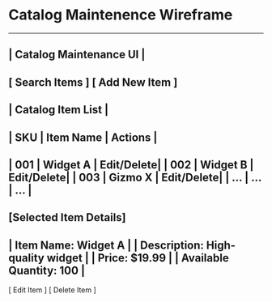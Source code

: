 # Catalog Maintenence Wireframe

-------------------------------------
|     Catalog Maintenance UI        |
-------------------------------------

[ Search Items ]
[ Add New Item ]
-------------------------------------
|  Catalog Item List                |
-------------------------------------
|  SKU   |   Item Name  |   Actions |
-------------------------------------
|  001   | Widget A     |  Edit/Delete|
|  002   | Widget B     |  Edit/Delete|
|  003   | Gizmo X      |  Edit/Delete|
| ...    | ...          |  ...        |
-------------------------------------

[Selected Item Details]
-------------------------------------
|  Item Name: Widget A              |
|  Description: High-quality widget |
|  Price: $19.99                    |
|  Available Quantity: 100          |
-------------------------------------

[ Edit Item ]
[ Delete Item ]
